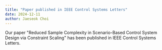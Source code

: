 ```yaml
---
title: "Paper published in IEEE Control Systems Letters"
date: 2024-12-11
author: Jaeseok Choi
---
```


Our paper "Reduced Sample Complexity in Scenario-Based Control System Design via Constraint Scaling" has been published in IEEE Control Systems Letters.
